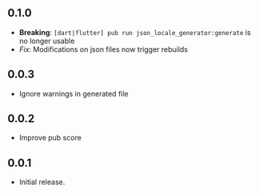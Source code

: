 ## 0.1.0
- **Breaking**: `[dart|flutter] pub run json_locale_generator:generate` is no longer usable
- *Fix*: Modifications on json files now trigger rebuilds

## 0.0.3
* Ignore warnings in generated file

## 0.0.2
* Improve pub score

## 0.0.1

* Initial release.
